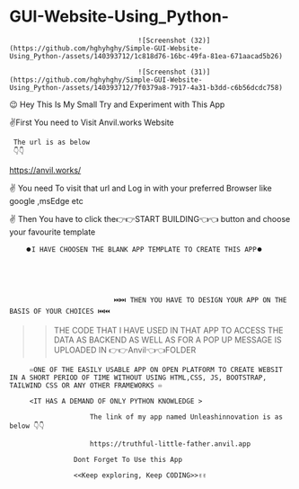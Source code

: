 # GUI-Website-Using_Python-

                                    ![Screenshot (32)](https://github.com/hghyhghy/Simple-GUI-Website-Using_Python-/assets/140393712/1c818d76-16bc-49fa-81ea-671aacad5b26)

                                    ![Screenshot (31)](https://github.com/hghyhghy/Simple-GUI-Website-Using_Python-/assets/140393712/7f0379a8-7917-4a31-b3dd-c6b56dcdc758)
                                    


😉 Hey This Is My Small Try and Experiment with  This App

✌️First You need to Visit Anvil.works Website 

     The url is as below 
     👇👇
  https://anvil.works/ 

  <step1> ✌️ You need To visit that url and Log in with your preferred Browser like google ,msEdge  etc

  <step2> ✌️ Then You have to click the👉👉START BUILDING👈👈   button  and choose your favourite template 

        ⏺️I HAVE CHOOSEN THE BLANK APP TEMPLATE TO CREATE THIS APP⏺️
  
                                 
                                    


                              ⏭️⏭️ THEN YOU HAVE TO DESIGN YOUR APP ON THE BASIS OF YOUR CHOICES ⏮️⏮️

                              


>> THE CODE THAT I HAVE USED IN THAT APP TO ACCESS THE DATA AS BACKEND AS WELL AS FOR A POP UP MESSAGE IS UPLOADED IN 👉👉Anvil👈👈FOLDER

         ♾️ONE OF THE EASILY USABLE APP ON OPEN PLATFORM TO CREATE WEBSIT IN A SHORT PERIOD OF TIME WITHOUT USING HTML,CSS, JS, BOOTSTRAP, TAILWIND CSS OR ANY OTHER FRAMEWORKS ♾️

         <IT HAS A DEMAND OF ONLY PYTHON KNOWLEDGE >

                        The link of my app named Unleashinnovation is as below 👇👇

                        https://truthful-little-father.anvil.app

                    Dont Forget To Use this App

                    <<Keep exploring, Keep CODING>>✌️✌️
